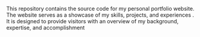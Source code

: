 This repository contains the source code for my personal portfolio website. The website serves as a showcase of my skills, projects, and experiences . It is designed to provide visitors with an overview of my background, expertise, and accomplishment
